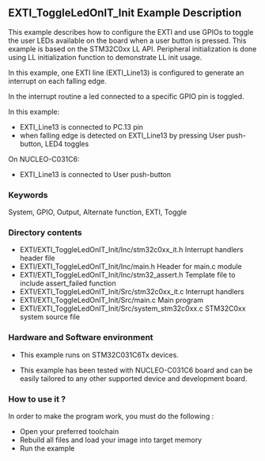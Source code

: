 ## <b>EXTI_ToggleLedOnIT_Init Example Description</b>

This example describes how to configure the EXTI and use GPIOs to toggle the user LEDs available on the board when
a user button is pressed. This example is based on the STM32C0xx LL API. Peripheral initialization is done using LL
initialization function to demonstrate LL init usage.

In this example, one EXTI line (EXTI_Line13) is configured to generate an interrupt on each falling edge.

In the interrupt routine a led connected to a specific GPIO pin is toggled.

In this example:

- EXTI_Line13 is connected to PC.13 pin
- when falling edge is detected on EXTI_Line13 by pressing User push-button, LED4 toggles

On NUCLEO-C031C6:

- EXTI_Line13 is connected to User push-button

### <b>Keywords</b>

System, GPIO, Output, Alternate function, EXTI, Toggle

### <b>Directory contents</b>

  - EXTI/EXTI_ToggleLedOnIT_Init/Inc/stm32c0xx_it.h          Interrupt handlers header file
  - EXTI/EXTI_ToggleLedOnIT_Init/Inc/main.h                  Header for main.c module
  - EXTI/EXTI_ToggleLedOnIT_Init/Inc/stm32_assert.h          Template file to include assert_failed function
  - EXTI/EXTI_ToggleLedOnIT_Init/Src/stm32c0xx_it.c          Interrupt handlers
  - EXTI/EXTI_ToggleLedOnIT_Init/Src/main.c                  Main program
  - EXTI/EXTI_ToggleLedOnIT_Init/Src/system_stm32c0xx.c      STM32C0xx system source file

### <b>Hardware and Software environment</b>

  - This example runs on STM32C031C6Tx devices.

  - This example has been tested with NUCLEO-C031C6 board and can be
    easily tailored to any other supported device and development board.

### <b>How to use it ?</b>

In order to make the program work, you must do the following :

 - Open your preferred toolchain
 - Rebuild all files and load your image into target memory
 - Run the example